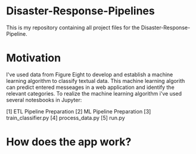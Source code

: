 # Disaster-Response-Pipelines

This is my repository containing all project files for the Disaster-Response-Pipeline.

# Motivation

I've used data from Figure Eight to develop and establish a machine learning algorithm to classify textual data. This machine learning algorith 
can predict entered messeages in a web application and identify the relevant categories. To realize the machine learning algorithm i've used several notesbooks in Jupyter:

[1] ETL Pipeline Preparation
[2] ML Pipeline Preparation
[3] train_classifier.py
[4] process_data.py
[5] run.py

# How does the app work?

##

